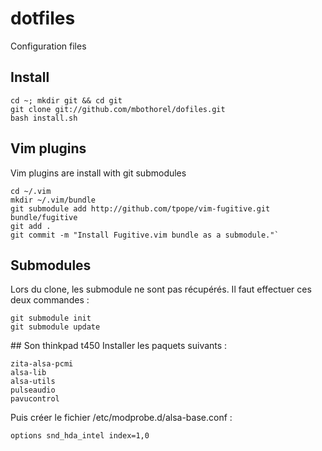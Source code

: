 # dotfiles
Configuration files

## Install
	cd ~; mkdir git && cd git
	git clone git://github.com/mbothorel/dofiles.git
	bash install.sh

## Vim plugins
Vim plugins are install with git submodules

	cd ~/.vim
	mkdir ~/.vim/bundle
	git submodule add http://github.com/tpope/vim-fugitive.git bundle/fugitive
	git add .
	git commit -m "Install Fugitive.vim bundle as a submodule."`

## Submodules
Lors du clone, les submodule ne sont pas récupérés.
Il faut effectuer ces deux commandes :

	git submodule init
	git submodule update

## Son thinkpad t450
Installer les paquets suivants :

    zita-alsa-pcmi
    alsa-lib
	alsa-utils
	pulseaudio
	pavucontrol

Puis créer le fichier /etc/modprobe.d/alsa-base.conf :

	options snd_hda_intel index=1,0
